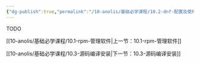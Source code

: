 ```yaml
---
{"dg-publish":true,"permalink":"/10-anolis/基础必学课程/10.2-dnf-配置及使用/","dgPassFrontmatter":true}
---
```


TODO

[[10-anolis/基础必学课程/10.1-rpm-管理软件\|上一节：10.1-rpm-管理软件]]

[[10-anolis/基础必学课程/10.3-源码编译安装\|下一节：10.3-源码编译安装]]